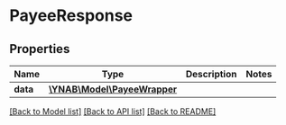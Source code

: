 # PayeeResponse

## Properties
Name | Type | Description | Notes
------------ | ------------- | ------------- | -------------
**data** | [**\YNAB\Model\PayeeWrapper**](PayeeWrapper.md) |  | 

[[Back to Model list]](../README.md#documentation-for-models) [[Back to API list]](../README.md#documentation-for-api-endpoints) [[Back to README]](../README.md)


